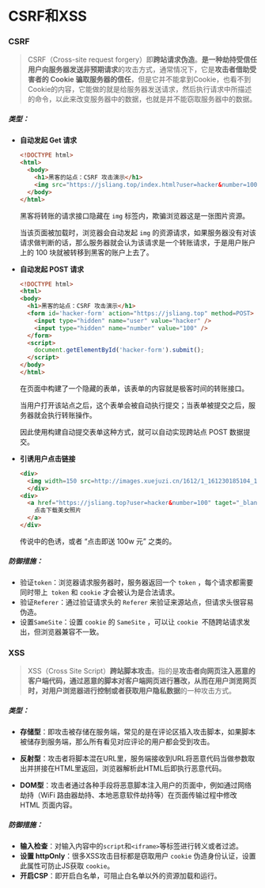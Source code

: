 # CSRF和XSS

### CSRF

> CSRF（Cross-site request forgery）即**跨站请求伪造**。**是一种劫持受信任用户向服务器发送非预期请求**的攻击方式，通常情况下，它是**攻击者借助受害者的 Cookie 骗取服务器的信任**，但是它并不能拿到Cookie，也看不到Cookie的内容，它能做的就是给服务器发送请求，然后执行请求中所描述的命令，以此来改变服务器中的数据，也就是并不能窃取服务器中的数据。

##### 类型：

- **自动发起 Get 请求**

  ```html
  <!DOCTYPE html>
  <html>
    <body>
      <h1>黑客的站点：CSRF 攻击演示</h1>
      <img src="https://jsliang.top/index.html?user=hacker&number=100">
    </body>
  </html>
  ```

  黑客将转账的请求接口隐藏在 `img` 标签内，欺骗浏览器这是一张图片资源。

  当该页面被加载时，浏览器会自动发起 `img` 的资源请求，如果服务器没有对该请求做判断的话，那么服务器就会认为该请求是一个转账请求，于是用户账户上的 100 块就被转移到黑客的账户上去了。

- **自动发起 POST 请求**

  ```html
  <!DOCTYPE html>
  <html>
  <body>
    <h1>黑客的站点：CSRF 攻击演示</h1>
    <form id='hacker-form' action="https://jsliang.top" method=POST>
      <input type="hidden" name="user" value="hacker" />
      <input type="hidden" name="number" value="100" />
    </form>
    <script>
      document.getElementById('hacker-form').submit();
    </script>
  </body>
  </html>
  ```

  在页面中构建了一个隐藏的表单，该表单的内容就是极客时间的转账接口。

  当用户打开该站点之后，这个表单会被自动执行提交；当表单被提交之后，服务器就会执行转账操作。

  因此使用构建自动提交表单这种方式，就可以自动实现跨站点 POST 数据提交。

- **引诱用户点击链接**

  ```html
  <div>
    <img width=150 src=http://images.xuejuzi.cn/1612/1_161230185104_1.jpg>
    </div>
  <div>
    <a href="https://jsliang.top?user=hacker&number=100" taget="_blank">
      点击下载美女照片
    </a>
  </div>
  ```

  传说中的色诱，或者 “点击即送 100w 元” 之类的。

##### 防御措施：

- 验证`token`：浏览器请求服务器时，服务器返回一个 `token` ，每个请求都需要同时带上` token` 和 `cookie` 才会被认为是合法请求。
- 验证`Referer`：通过验证请求头的 `Referer` 来验证来源站点，但请求头很容易伪造。
- 设置`SameSite`：设置 `cookie` 的 `SameSite` ，可以让 `cookie `不随跨站请求发出，但浏览器兼容不一致。

### XSS

> XSS（Cross Site Script）**跨站脚本攻击**。指的是**攻击者向网页注入恶意的客户端代码，通过恶意的脚本对客户端网页进行篡改，从而在用户浏览网页时，对用户浏览器进行控制或者获取用户隐私数据**的一种攻击方式。

##### 类型：

- **存储型**：即攻击被存储在服务端，常见的是在评论区插入攻击脚本，如果脚本被储存到服务端，那么所有看见对应评论的用户都会受到攻击。

- **反射型**：攻击者将脚本混在URL里，服务端接收到URL将恶意代码当做参数取出并拼接在HTML里返回，浏览器解析此HTML后即执行恶意代码。

- **DOM型**：攻击者通过各种手段将恶意脚本注入用户的页面中，例如通过网络劫持（WiFi 路由器劫持、本地恶意软件劫持等）在页面传输过程中修改 HTML 页面内容。

##### 防御措施：

- **输入检查**：对输入内容中的`script`和`<iframe>`等标签进行转义或者过滤。
- **设置 httpOnly**：很多XSS攻击目标都是窃取用户 `cookie` 伪造身份认证，设置此属性可防止JS获取 `cookie`。
- **开启CSP**：即开启白名单，可阻止白名单以外的资源加载和运行。

